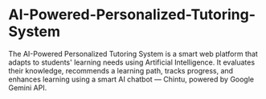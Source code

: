 # AI-Powered-Personalized-Tutoring-System
The AI-Powered Personalized Tutoring System is a smart web platform that adapts to students' learning needs using Artificial Intelligence. It evaluates their knowledge, recommends a learning path, tracks progress, and enhances learning using a smart AI chatbot — Chintu, powered by Google Gemini API.
